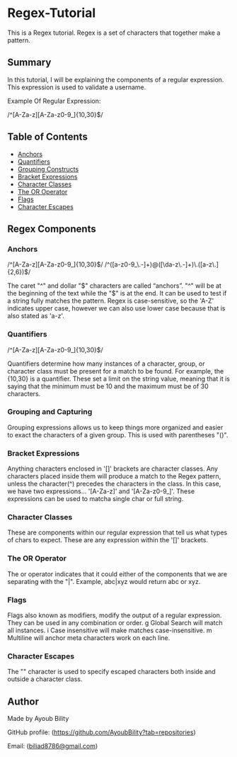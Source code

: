 # Regex-Tutorial

This is a Regex tutorial. Regex is a set of characters that together make a pattern.

## Summary

In this tutorial, I will be explaining the components of a regular expression. This expression is used to validate a username.

Example Of Regular Expression:

/^[A-Za-z][A-Za-z0-9_]{10,30}$/

## Table of Contents

- [Anchors](#anchors)
- [Quantifiers](#quantifiers)
- [Grouping Constructs](#grouping-constructs)
- [Bracket Expressions](#bracket-expressions)
- [Character Classes](#character-classes)
- [The OR Operator](#the-or-operator)
- [Flags](#flags)
- [Character Escapes](#character-escapes)

## Regex Components

### Anchors
/^[A-Za-z][A-Za-z0-9_]{10,30}$/
/^([a-z0-9_\.-]+)@([\da-z\.-]+)\.([a-z\.]{2,6})$/

The caret "^" and dollar "$" characters are called “anchors”. "^" will be at the beginning of the text while the "$" is at the end. It can be used to test if a string fully matches the pattern. Regex is case-sensitive, so the 'A-Z' indicates upper case, however we can also use lower case because that is also stated as 'a-z'.

### Quantifiers
/^[A-Za-z][A-Za-z0-9_]{10,30}$/

Quantifiers determine how many instances of a character, group, or character class must be present for a match to be found. For example, the {10,30} is a quantifier. These set a limit on the string value, meaning that it is saying that the minimum must be 10 and the maximum must be of 30 characters.

### Grouping and Capturing

Grouping expressions allows us to keep things more organized and easier to exact the characters of a given group. This is used with parentheses "()".

### Bracket Expressions

Anything characters enclosed in '[]' brackets are character classes. Any characters placed inside them will produce a match to the Regex pattern, unless the character(^) precedes the characters in the class. In this case, we have two expressions... '[A-Za-z]' and '[A-Za-z0-9_]'. These expressions can be used to matcha single char or full string.

### Character Classes

These are components within our regular expression that tell us what types of chars to expect. These are any expression within the '[]' brackets.

### The OR Operator

The or operator indicates that it could either of the components that we are separating with the "|". Example, abc|xyz would return abc or xyz.

### Flags

Flags also known as modifiers, modify the output of a regular expression. They can be used in any combination or order. g Global Search will match all instances. i Case insensitive will make matches case-insensitive. m Multiline will anchor meta characters work on each line.

### Character Escapes

The "\" character is used to specify escaped characters both inside and outside a character class.

## Author

Made by Ayoub Bility

GitHub profile: (https://github.com/AyoubBility?tab=repositories)

Email: (biliad8786@gmail.com)